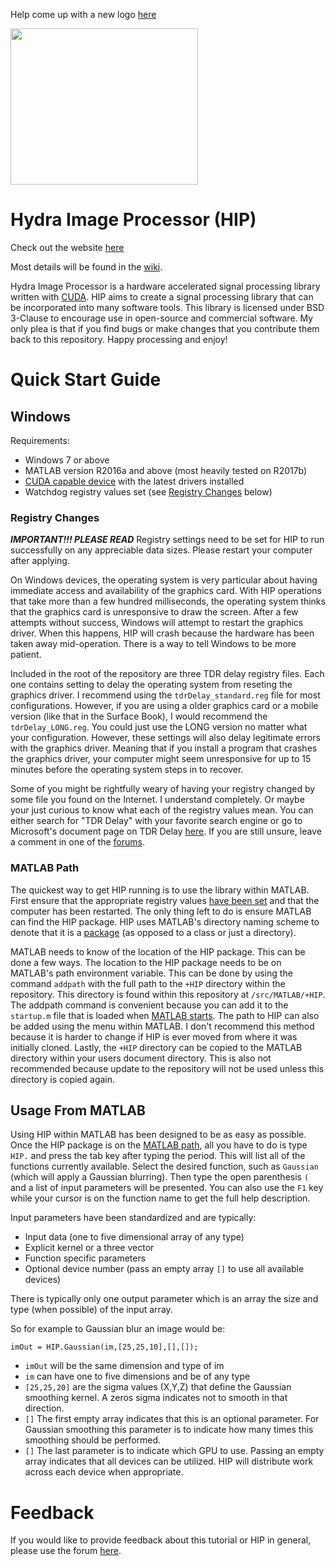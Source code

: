 Help come up with a new logo [here](https://www.hydraimageprocessor.com/logo-contest)

<img src=logo.png  width="300px" height="250px"/>

Hydra Image Processor (HIP)
===
Check out the website [here](https://www.hydraimageprocessor.com)

Most details will be found in the [wiki](https://github.com/ericwait/hydra-image-processor/wiki).

Hydra Image Processor is a hardware accelerated signal processing library written with [CUDA](https://developer.nvidia.com/cuda-zone). HIP aims to create a signal processing library that can be incorporated into many software tools. This library is licensed under BSD 3-Clause to encourage use in open-source and commercial software. My only plea is that if you find bugs or make changes that you contribute them back to this repository. Happy processing and enjoy!

# Quick Start Guide
## Windows
Requirements:
* Windows 7 or above
* MATLAB version R2016a and above (most heavily tested on R2017b)
* [CUDA capable device](https://developer.nvidia.com/cuda-gpus) with the latest drivers installed
* Watchdog registry values set (see [Registry Changes](#registry-changes) below)

### Registry Changes
_**IMPORTANT!!! PLEASE READ**_ Registry settings need to be set for HIP to run successfully on any appreciable data sizes. Please restart your computer after applying.

On Windows devices, the operating system is very particular about having immediate access and availability of the graphics card. With HIP operations that take more than a few hundred milliseconds, the operating system thinks that the graphics card is unresponsive to draw the screen. After a few attempts without success, Windows will attempt to restart the graphics driver. When this happens, HIP will crash because the hardware has been taken away mid-operation. There is a way to tell Windows to be more patient.

Included in the root of the repository are three TDR delay registry files. Each one contains setting to delay the operating system from reseting the graphics driver. I recommend using the ```tdrDelay_standard.reg``` file for most configurations. However, if you are using a older graphics card or a mobile version (like that in the Surface Book), I would recommend the ```tdrDelay_LONG.reg```. You could just use the LONG version no matter what your configuration. However, these settings will also delay legitimate errors with the graphics driver. Meaning that if you install a program that crashes the graphics driver, your computer might seem unresponsive for up to 15 minutes before the operating system steps in to recover.

Some of you might be rightfully weary of having your registry changed by some file you found on the Internet. I understand completely. Or maybe your just curious to know what each of the registry values mean. You can either search for "TDR Delay" with your favorite search engine or go to Microsoft's document page on TDR Delay [here](https://docs.microsoft.com/en-us/windows-hardware/drivers/display/tdr-registry-keys). If you are still unsure, leave a comment in one of the [forums](https://www.hydraimageprocessor.com/forum).

### MATLAB Path
The quickest way to get HIP running is to use the library within MATLAB. First ensure that the appropriate registry values [have been set](#registry-changes) and that the computer has been restarted. The only thing left to do is ensure MATLAB can find the HIP package. HIP uses MATLAB's directory naming scheme to denote that it is a [package](https://www.mathworks.com/help/matlab/matlab_oop/scoping-classes-with-packages.html) (as opposed to a class or just a directory).

MATLAB needs to know of the location of the HIP package. This can be done a few ways. The location to the HIP package needs to be on MATLAB's path environment variable. This can be done by using the command ```addpath``` with the full path to the ```+HIP``` directory within the repository. This directory is found within this repository at ```/src/MATLAB/+HIP```. The addpath command is convenient because you can add it to the ```startup.m``` file that is loaded when [MATLAB starts](https://www.mathworks.com/help/matlab/ref/startup.html). The path to HIP can also be added using the menu within MATLAB. I don't recommend this method because it is harder to change if HIP is ever moved from where it was initially cloned. Lastly, the ```+HIP``` directory can be copied to the MATLAB directory within your users document directory. This is also not recommended because update to the repository will not be used unless this directory is copied again.

## Usage From MATLAB
Using HIP within MATLAB has been designed to be as easy as possible. Once the HIP package is on the [MATLAB path](#matlab-path), all you have to do is type ```HIP.``` and press the tab key after typing the period. This will list all of the functions currently available. Select the desired function, such as ```Gaussian``` (which will apply a Gaussian blurring). Then type the open parenthesis ```(``` and a list of input parameters will be presented. You can also use the ```F1``` key while your cursor is on the function name to get the full help description. 

Input parameters have been standardized and are typically:
* Input data (one to five dimensional array of any type)
* Explicit kernel or a three vector
* Function specific parameters
* Optional device number (pass an empty array ```[]``` to use all available devices)

There is typically only one output parameter which is an array the size and type (when possible) of the input array.

So for example to Gaussian blur an image would be:
```
imOut = HIP.Gaussian(im,[25,25,10],[],[]);
```

* ```imOut``` will be the same dimension and type of im
* ```im``` can have one to five dimensions and be of any type
* ```[25,25,20]``` are the sigma values (X,Y,Z) that define the Gaussian smoothing kernel. A zeros sigma indicates not to smooth in that direction.
* ```[]``` The first empty array indicates that this is an optional parameter. For Gaussian smoothing this parameter is to indicate how many times this smoothing should be performed.
* ```[]``` The last parameter is to indicate which GPU to use. Passing an empty array indicates that all devices can be utilized. HIP will distribute work across each device when appropriate.

# Feedback
If you would like to provide feedback about this tutorial or HIP in general, please use the forum [here](https://www.hydraimageprocessor.com/forum).
